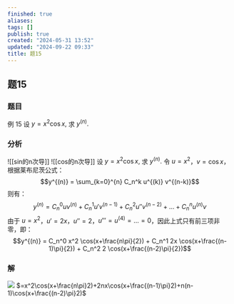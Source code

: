 ```yaml
---
finished: true
aliases: 
tags: []
publish: true
created: "2024-05-31 13:52"
updated: "2024-09-22 09:33"
title: 题15
---
```

## 题15 
### 题目 
例 15 设 $y=x^2\cos x,$ 求 $y^{(n)}.$
### 分析 
![[sin的n次导]]
![[cos的n次导]]
设 $y=x^2\cos x,$ 求 $y^{(n)}.$
令 $u=x^2$，$v=\cos x$，根据莱布尼茨公式：
$$y^{(n)} = \sum_{k=0}^{n} C_n^k u^{(k)} v^{(n-k)}$$
则有：
$$y^{(n)} = C_n^0 u v^{(n)} + C_n^1 u' v^{(n-1)} + C_n^2 u'' v^{(n-2)} + ... + C_n^n u^{(n)} v$$
由于 $u=x^2$，$u'=2x$，$u''=2$，$u'''=u^{(4)}=...=0$，因此上式只有前三项非零，即：
$$y^{(n)} = C_n^0 x^2 \cos(x+\frac{n\pi}{2}) + C_n^1 2x \cos(x+\frac{(n-1)\pi}{2}) + C_n^2 2 \cos(x+\frac{(n-2)\pi}{2})$$
### 解 
![](https://img.hwenyi.tech/202402022337524.webp)
$=x^2\cos(x+\frac{n\pi}2)+2nx\cos(x+\frac{(n-1)\pi}2)+n(n-1)\cos(x+\frac{(n-2)\pi}2)$


